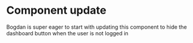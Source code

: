 # Component update

Bogdan is super eager to start with updating this component to hide the dashboard button when the user is not logged in
